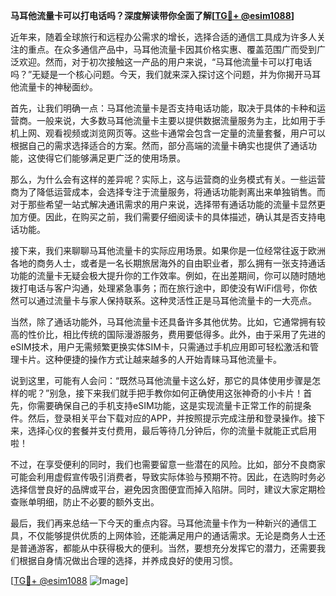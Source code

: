 **马耳他流量卡可以打电话吗？深度解读带你全面了解[[TG💪+ @esim1088](https://t.me/s/esim1088)]**

近年来，随着全球旅行和远程办公需求的增长，选择合适的通信工具成为许多人关注的重点。在众多通信产品中，马耳他流量卡因其价格实惠、覆盖范围广而受到广泛欢迎。然而，对于初次接触这一产品的用户来说，“马耳他流量卡可以打电话吗？”无疑是一个核心问题。今天，我们就来深入探讨这个问题，并为你揭开马耳他流量卡的神秘面纱。

首先，让我们明确一点：马耳他流量卡是否支持电话功能，取决于具体的卡种和运营商。一般来说，大多数马耳他流量卡主要以提供数据流量服务为主，比如用于手机上网、观看视频或浏览网页等。这些卡通常会包含一定量的流量套餐，用户可以根据自己的需求选择适合的方案。然而，部分高端的流量卡确实也提供了通话功能，这使得它们能够满足更广泛的使用场景。

那么，为什么会有这样的差异呢？实际上，这与运营商的业务模式有关。一些运营商为了降低运营成本，会选择专注于流量服务，将通话功能剥离出来单独销售。而对于那些希望一站式解决通讯需求的用户来说，选择带有通话功能的流量卡显然更加方便。因此，在购买之前，我们需要仔细阅读卡的具体描述，确认其是否支持电话功能。

接下来，我们来聊聊马耳他流量卡的实际应用场景。如果你是一位经常往返于欧洲各地的商务人士，或者是一名长期旅居海外的自由职业者，那么拥有一张支持通话功能的流量卡无疑会极大提升你的工作效率。例如，在出差期间，你可以随时随地拨打电话与客户沟通，处理紧急事务；而在旅行途中，即使没有WiFi信号，你依然可以通过流量卡与家人保持联系。这种灵活性正是马耳他流量卡的一大亮点。

当然，除了通话功能外，马耳他流量卡还具备许多其他优势。比如，它通常拥有较高的性价比，相比传统的国际漫游服务，费用要低得多。此外，由于采用了先进的eSIM技术，用户无需频繁更换实体SIM卡，只需通过手机应用即可轻松激活和管理卡片。这种便捷的操作方式让越来越多的人开始青睐马耳他流量卡。

说到这里，可能有人会问：“既然马耳他流量卡这么好，那它的具体使用步骤是怎样的呢？”别急，接下来我们就手把手教你如何正确使用这张神奇的小卡片！首先，你需要确保自己的手机支持eSIM功能，这是实现流量卡正常工作的前提条件。然后，登录相关平台下载对应的APP，并按照提示完成注册和登录操作。接下来，选择心仪的套餐并支付费用，最后等待几分钟后，你的流量卡就能正式启用啦！

不过，在享受便利的同时，我们也需要留意一些潜在的风险。比如，部分不良商家可能会利用虚假宣传吸引消费者，导致实际体验与预期不符。因此，在选购时务必选择信誉良好的品牌或平台，避免因贪图便宜而掉入陷阱。同时，建议大家定期检查账单明细，防止不必要的额外支出。

最后，我们再来总结一下今天的重点内容。马耳他流量卡作为一种新兴的通信工具，不仅能够提供优质的上网体验，还能满足用户的通话需求。无论是商务人士还是普通游客，都能从中获得极大的便利。当然，要想充分发挥它的潜力，还需要我们根据自身情况做出合理的选择，并养成良好的使用习惯。

[[TG💪+ @esim1088](https://t.me/s/esim1088) ![Image](https://i.postimg.cc/4NQfJmqS/Snipaste-2025-05-13-00-14-12.png)]